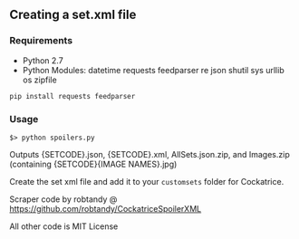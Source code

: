 ## Creating a set.xml file ##

### Requirements ###
 * Python 2.7
 * Python Modules:
    datetime
    requests
    feedparser
    re
    json
    shutil
    sys
    urllib
    os
    zipfile

```
pip install requests feedparser
```

### Usage ###
    
```
$> python spoilers.py
```

Outputs {SETCODE}.json, {SETCODE}.xml, AllSets.json.zip, and Images.zip (containing {SETCODE}\{IMAGE NAMES}.jpg)

Create the set xml file and add it to your `customsets` folder for Cockatrice.

Scraper code by robtandy @ https://github.com/robtandy/CockatriceSpoilerXML

All other code is MIT License
